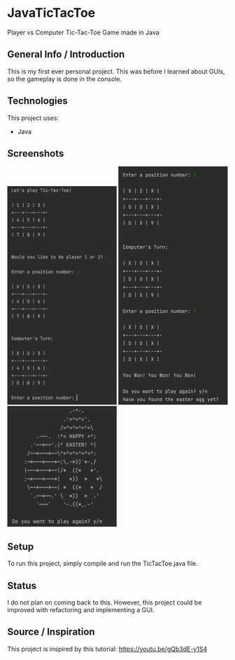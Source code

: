 # JavaTicTacToe
Player vs Computer Tic-Tac-Toe Game made in Java

## General Info / Introduction
This is my first ever personal project. This was before I learned about GUIs, so the gameplay is done in the console.

## Technologies
This project uses:
 * Java

## Screenshots
<img src="https://github.com/johnpham99/JavaTicTacToe/blob/main/Screenshots/Gameplay.png" width="250">
<img src="https://github.com/johnpham99/JavaTicTacToe/blob/main/Screenshots/Win.png" width="250">
<img src="https://github.com/johnpham99/JavaTicTacToe/blob/main/Screenshots/EasterEgg.png" width="250">

## Setup
To run this project, simply compile and run the TicTacToe.java file.

## Status
I do not plan on coming back to this.
However, this project could be improved with refactoring and implementing a GUI.

## Source / Inspiration
This project is inspired by this tutorial: https://youtu.be/gQb3dE-y1S4
